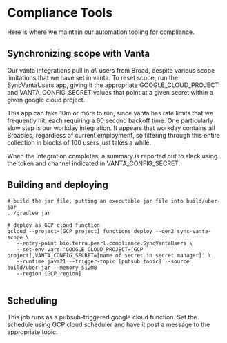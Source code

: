 # Compliance Tools

Here is where we maintain our automation tooling for compliance.

## Synchronizing scope with Vanta
Our vanta integrations pull in *all* users from Broad, despite various scope limitations that we have
set in vanta.  To reset scope, run the SyncVantaUsers app, giving it the appropriate GOOGLE_CLOUD_PROJECT
and VANTA_CONFIG_SECRET values that point at a given secret within a given google cloud project.

This app can take 10m or more to run, since vanta has rate limits that we frequently hit, each requiring
a 60 second backoff time.  One particularly slow step is our workday integration.  It appears that workday
contains all Broadies, regardless of current employment, so filtering through this entire collection in
blocks of 100 users just takes a while.

When the integration completes, a summary is reported out to slack using the token and channel
indicated in VANTA_CONFIG_SECRET.

## Building and deploying
```
# build the jar file, putting an executable jar file into build/uber-jar
../gradlew jar

# deploy as GCP cloud function
gcloud --project=[GCP project] functions deploy --gen2 sync-vanta-scope \
   --entry-point bio.terra.pearl.compliance.SyncVantaUsers \
   --set-env-vars 'GOOGLE_CLOUD_PROJECT=[GCP project],VANTA_CONFIG_SECRET=[name of secret in secret manager]' \ 
   --runtime java21 --trigger-topic [pubsub topic] --source build/uber-jar --memory 512MB 
   --region [GCP region]
   
   ```

## Scheduling

This job runs as a pubsub-triggered google cloud function.  Set the schedule using GCP cloud scheduler and
have it post a message to the appropriate topic.